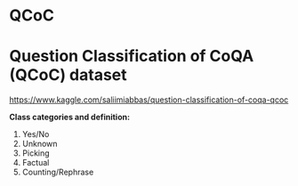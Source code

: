 # QCoC
<h1>Question Classification of CoQA (QCoC) dataset</h1>

https://www.kaggle.com/saliimiabbas/question-classification-of-coqa-qcoc

<b>Class categories and definition:</b>
<ol>
  <li>Yes/No</li>
  <li>Unknown</li> 
  <li>Picking</li>
  <li>Factual</li>
  <li>Counting/Rephrase</li>
</ol>
